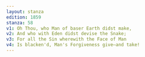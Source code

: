 ```yaml
---
layout: stanza
edition: 1859
stanza: 58
v1: Oh Thou, who Man of baser Earth didst make,
v2: And who with Eden didst devise the Snake;
v3: ⁠For all the Sin wherewith the Face of Man
v4: Is blacken'd, Man's Forgiveness give—and take!
---
```

